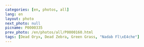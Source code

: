 ```yaml
---
categories: [en, photos, all]
lang: en
layout: photo
next_photo: null
picname: P0000335
prev_photo: /en/photos/all/P0000160.html
tags: [Dead Oryx, Dead Zebra, Green Grass, "Nadab Fl\xE4che"]
---
```

